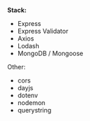 
**Stack:**

- Express
- Express Validator
- Axios
- Lodash
- MongoDB / Mongoose

Other:
- cors
- dayjs
- dotenv
- nodemon
- querystring
